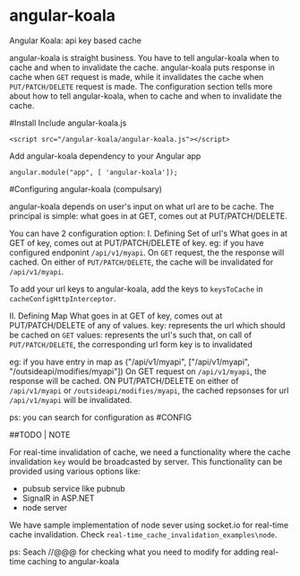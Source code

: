 # angular-koala
Angular Koala:  api key based cache

angular-koala is straight business. You have to tell angular-koala when to cache and when to invalidate the cache.
angular-koala puts response in cache when `GET` request is made, while it invalidates the cache when `PUT/PATCH/DELETE` request is made. The configuration section tells more about how to tell angular-koala, when to cache and when to invalidate the cache.

#Install
Include angular-koala.js
```
<script src="/angular-koala/angular-koala.js"></script>
```

Add angular-koala dependency to your Angular app
```
angular.module("app", [ 'angular-koala']);
```


#Configuring angular-koala (compulsary)

angular-koala depends on user's input on what url are  to be cache.
The principal is simple: what goes in at GET, comes out at PUT/PATCH/DELETE.

You can have 2 configuration option:
I. Defining Set of url's
What goes in at GET of key, comes out at PUT/PATCH/DELETE of key.
eg: if you have configured endponint `/api/v1/myapi`.
On `GET` request, the the response will cached. On either of `PUT/PATCH/DELETE`, the cache will be invalidated for `/api/v1/myapi`.

To add your url keys to angular-koala, add the keys to `keysToCache` in `cacheConfigHttpInterceptor`.

II. Defining Map
What goes in at GET of key, comes out at PUT/PATCH/DELETE of any of values.
key: represents the url which should be cached on `GET`
values: represents the url's such that, on call of `PUT/PATCH/DELETE`, the corresponding url form key is to invalidated

eg: if you have entry in map as ("/api/v1/myapi", ["/api/v1/myapi", "/outsideapi/modifies/myapi"])
On GET request on `/api/v1/myapi`, the response will be cached.
ON PUT/PATCH/DELETE on either of `/api/v1/myapi` or `/outsideapi/modifies/myapi`, the cached repsonses for url `/api/v1/myapi` will be invalidated.




ps: you can search for configuration as #CONFIG

##TODO | NOTE

For real-time invalidation of cache, we need a functionality where the cache invalidation `key` would be broadcasted by server. This functionality can be provided using various options like:
- pubsub service like pubnub
- SignalR in ASP.NET
- node server

We have sample implementation of node sever using socket.io for real-time cache invalidation. Check `real-time_cache_invalidation_examples\node`.

ps: Seach //@@@ for checking what you need to modify for adding real-time caching to angular-koala

